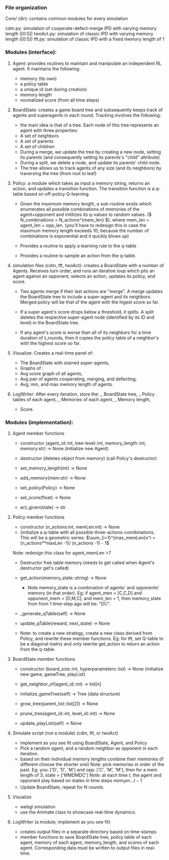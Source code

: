 ### File organization

Core/ (dir): contains common modules for every simulation

cdm.py: simulation of cooperate-defect-merge IPD with varying memory length ([0:5])
twoAct.py: simulation of classic IPD with varying memory length ([0:5])
tft.py: simulation of classic IPD with a fixed memory length of 1


### Modules (interface):

1. Agent: provides routines to maintain and manipulate an independent RL agent. It maintains the following:

   - memory (its own)
   - a policy table
   - a unique id (set during creation)
   - memory length
   - normalized score (from all time steps)

2. BoardState: creates a game board tree and subsequently keeps track of agents and superagents in each round. Tracking involves the following:

   - the main idea is that of a tree. Each node of this tree represents an agent with three properties:
    * A set of neighbors
    * A set of parents
    * A set of children

    - During a merge, we update the tree by creating a new node, setting its parents (and consequently setting its parents's "child" attribute) 
    - During a split, we delete a node, and update its parents' child node. 
    - The tree allows us to track agents of any size (and its neighbors) by traversing the tree (from root to leaf) 

3. Policy: a module which takes as input a memory string, returns an action, and updates a transition function. The transition funciton is a q-table based on off-policy Q-learning.

   - Given the maximum memory length, a sub-routine exists which enumerates all possible combinations of memories of the agent+opponent and initilizes its q-values to random values. ($ N_combinations = N_actions^{mem_len} $), where mem_len = agent_len + opp_len. (you'll have to redesign this in case the maximum memory length exceeds 10; because the number of combinations is exponential and it quickly blows up)

   - Provides a routine to apply a learning rule to the q-table
   - Provides a routine to sample an action from the q-table.

4. simulation files (cdm, tft, twoAct): creates a BoardState with a number of Agents. Receives turn order, and runs an iterative loop which pits an agent against an opponent, selects an action, updates its policy, and score.

    - Two agents merge if their last actions are "merge". A merge updates the BoardState tree to include a super-agent and its neighbors. Merged policy will be that of the agent with the higest score so far.

   - If a super agent's score drops below a threshold, it splits. A split deletes the respective super-agent node (identified by its ID and level) in the BoardState tree.

   - If any agent's score is worse than all of its neighbors for a time duration of t_rounds, then it copies the policy table of a neighbor's with the highest score so far.

5. Visualize: Creates a real-time panel of: 

   * The BoardState with stained super-agents, 
   * Graphs of :
    - Avg score graph of all agents, 
    - Avg pair of agents cooperating, merging, and defecting; 
    - Avg, min, and max memory length of agents.

6. LogWriter: After every iteration, store the:
   _ BoardState tree,
   _ Policy tables of each agent,
   _ Memories of each agent,
   _ Memory length, 
   -  Score.

### Modules (implementation):

1. Agent
   member functions

   - constructor (agent_id::int, tree-level::int, memory_length::int, memory:str) -> None
     (initialize new Agent)

   - destructor
     (deletes object from memory)
     (call Policy's destructor)

   - set_memory_length(int) -> None
   - add_memory(mem:str) -> None
   - set_policy(Policy) -> None
   - set_score(float) -> None
   - act_given(state) -> str

2. Policy
   member functions

   - constructor (n_actions:int, memLen:int) -> None
    * (initialize a q-table with all possible three-actions-comibinations. This will be a geometric series: $\sum_{i=1}^{max_memLen}x^i = (n_actions**maxLen -1)/ (n_actions -1) - 1$ 

     Note: redesign this class for agent_memLen >7

   - Destructor
     free table memory
     (needs to get called when Agent's destructor get's called)

   - get_action(memory_state::string) -> None

     - Note memory_state is a combination of agents' and opponents' memory (in that order). Eg: if agent_men = [C,C,D] and opponent_mem = [D,M,C], and mem_len = 1, then memory_state from from 1 time-step ago will be: "DC".

   - _generate_qTable(self) -> None
   - update_qTable(reward, next_state) -> None

   - Note: to create a new strategy, create a new class derived from Policy, and rewrite these member functions. Eg: for tft, set Q-table to be a diagonal matrix and only rewrite get_action to return an action from the q-table.

3. BoardState
   member functions

   - constructor (board_size::int, hyperparameters::list) -> None
     (initialize new game, gameTree, playList)

   - get_neighbor_of(agent_id::int) -> list[n]
   - initialize_gameTree(self) -> Tree (data structure)
   - grow_tree(parent_list::list[2]) -> None
   - prune_tree(agent_id::int, level_id::int) -> None
   - update_playList(self) -> None


4. Simulate
   script (not a module) (cdm, tft, or twoAct)
   - implement as you see fit using BoardState, Agent, and Policy
   - Pick a random agent, and a random neighbor as opponent in each iteration. 
   - based on their individual memory lengths combine their memories (if different choose the shorter one) Note: pick memories in order of the past. Eg: you: ['D', 'D', 'M'] and opp: ['C', 'M', 'M'], then for a mem length of 3, state = ['MMDMDC'] 
    Note: at each time $t$, the agent and opponent play based on states in time steps $mem_len...t-1$ 
    - Update BoardState, repeat for N rounds.

5. Visualize

   - webgl simulation
   - use the Animate class to showcase real-time dynamics.

6. LogWriter
   (a module; implement as you see fit)
   - creates output files in a separate directory based on time-stamps
   - member functions to save BoardState tree, policy table of each agent, memory of each agent, memory_length, and scores of each agent. Corresponding data must be written to output files in real-time.
